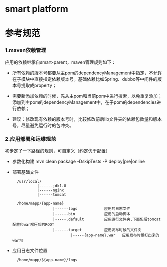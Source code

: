 # smart platform

# 参考规范


### 1.maven依赖管理

应用的依赖继承自smart-parent，maven管理规则如下：

* 所有依赖的版本号都要从主pom的dependencyManagement中指定，不允许在子模块中直接指定依赖版本号。基础依赖比如Spring、dubbo等中间件的版本号提取成property；

* 需要新添加依赖的时候，先从主pom和当前pom中进行搜索，以免重复添加；添加到主pom的dependencyManagement中，在子pom的dependencies进行依赖；

* 建议：修改现有依赖的版本号时，比较修改前后lib文件夹的依赖包数量和版本号，尽量避免运行时的包冲突。



### 2.应用部署和运维规范

初步定了一下路径的规则，可自定义（约定优于配置）

* 参数化构建 mvn clean package -DskipTests -P deploy|pre|online

* 部署基础文件

        /usr/local/
                 |------jdk1.8
                 |------nginx
                 |------tomcat

        /home/mapp/{app-name}
                        |------logs            应用的日志文件
                        |------bin             应用的启动脚本
                        |-----.default         应用运行文件夹,下面包括tomcat配置和war解压后的ROOT
                        |------target          应用发布时候的文件夹
                                |-----{app-name}.war   应用发布时候打出来的war包


* 应用日志文件位置

        /home/mapp/${app-name}/logs
